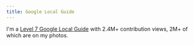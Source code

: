 ```yaml
---
title: Google Local Guide
--- 
```

I'm a [Level 7 Google Local Guide](https://maps.app.goo.gl/LY5ye2efzyVFpQMv5?g_st=iw) with 2.4M+ contribution views, 2M+ of which are on my photos.

